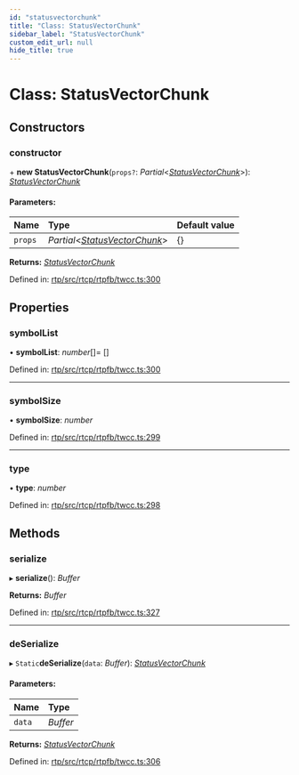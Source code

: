 ```yaml
---
id: "statusvectorchunk"
title: "Class: StatusVectorChunk"
sidebar_label: "StatusVectorChunk"
custom_edit_url: null
hide_title: true
---
```


# Class: StatusVectorChunk

## Constructors

### constructor

\+ **new StatusVectorChunk**(`props?`: *Partial*<[*StatusVectorChunk*](statusvectorchunk.md)\>): [*StatusVectorChunk*](statusvectorchunk.md)

#### Parameters:

Name | Type | Default value |
:------ | :------ | :------ |
`props` | *Partial*<[*StatusVectorChunk*](statusvectorchunk.md)\> | {} |

**Returns:** [*StatusVectorChunk*](statusvectorchunk.md)

Defined in: [rtp/src/rtcp/rtpfb/twcc.ts:300](https://github.com/shinyoshiaki/werift-webrtc/blob/71f8ead/packages/rtp/src/rtcp/rtpfb/twcc.ts#L300)

## Properties

### symbolList

• **symbolList**: *number*[]= []

Defined in: [rtp/src/rtcp/rtpfb/twcc.ts:300](https://github.com/shinyoshiaki/werift-webrtc/blob/71f8ead/packages/rtp/src/rtcp/rtpfb/twcc.ts#L300)

___

### symbolSize

• **symbolSize**: *number*

Defined in: [rtp/src/rtcp/rtpfb/twcc.ts:299](https://github.com/shinyoshiaki/werift-webrtc/blob/71f8ead/packages/rtp/src/rtcp/rtpfb/twcc.ts#L299)

___

### type

• **type**: *number*

Defined in: [rtp/src/rtcp/rtpfb/twcc.ts:298](https://github.com/shinyoshiaki/werift-webrtc/blob/71f8ead/packages/rtp/src/rtcp/rtpfb/twcc.ts#L298)

## Methods

### serialize

▸ **serialize**(): *Buffer*

**Returns:** *Buffer*

Defined in: [rtp/src/rtcp/rtpfb/twcc.ts:327](https://github.com/shinyoshiaki/werift-webrtc/blob/71f8ead/packages/rtp/src/rtcp/rtpfb/twcc.ts#L327)

___

### deSerialize

▸ `Static`**deSerialize**(`data`: *Buffer*): [*StatusVectorChunk*](statusvectorchunk.md)

#### Parameters:

Name | Type |
:------ | :------ |
`data` | *Buffer* |

**Returns:** [*StatusVectorChunk*](statusvectorchunk.md)

Defined in: [rtp/src/rtcp/rtpfb/twcc.ts:306](https://github.com/shinyoshiaki/werift-webrtc/blob/71f8ead/packages/rtp/src/rtcp/rtpfb/twcc.ts#L306)
